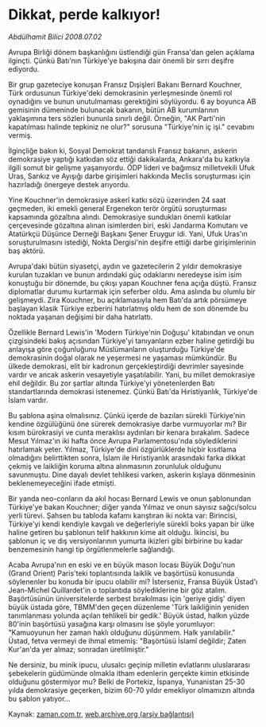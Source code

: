 # Dikkat, perde kalkıyor!

*Abdülhamit Bilici 2008.07.02*

<tr><td class="metin" colspan="2" style="padding-top: 20px; padding-left: 5px; padding-right: 10px;">Avrupa Birliği dönem başkanlığını üstlendiği gün Fransa'dan gelen açıklama ilginçti. Çünkü Batı'nın Türkiye'ye bakışına dair önemli bir sırrı deşifre ediyordu.</td></tr><tr><td class="metin" colspan="2" style="padding-top: 20px; padding-left: 5px; padding-right: 10px;"><p> Bir grup gazeteciye konuşan Fransız Dışişleri Bakanı Bernard Kouchner, Türk ordusunun Türkiye'deki demokrasinin yerleşmesinde önemli rol oynadığını ve bunun unutulmaması gerektiğini söylüyordu. 6 ay boyunca AB gemisinin dümeninde bulunacak bakanın, bütün AB kurumlarının yaklaşımına ters sözleri bununla sınırlı değil. Örneğin, "AK Parti'nin kapatılması halinde tepkiniz ne olur?" sorusuna "Türkiye'nin iç işi." cevabını vermiş. 
<p> İlginçliğe bakın ki, Sosyal Demokrat tandanslı Fransız bakanın, askerin demokrasiye yaptığı katkıdan söz ettiği dakikalarda, Ankara'da bu katkıyla ilgili somut bir gelişme yaşanıyordu. ÖDP lideri ve bağımsız milletvekili Ufuk Uras, Sarıkız ve Ayışığı darbe girişimleri hakkında Meclis soruşturması için hazırladığı önergeye destek arıyordu.
<p> Yine Kouchner'in demokrasiye askerî katkı sözü üzerinden 24 saat geçmeden, iki emekli general Ergenekon terör örgütü soruşturması kapsamında gözaltına alındı. Demokrasiye sundukları önemli katkılar çerçevesinde gözaltına alınan isimlerden biri, eski Jandarma Komutanı ve Atatürkçü Düşünce Derneği Başkanı Şener Eruygur idi. Yani, Ufuk Uras'ın soruşturulmasını istediği, Nokta Dergisi'nin deşifre ettiği darbe girişimlerinin baş aktörü. 
<p> Avrupa'daki bütün siyasetçi, aydın ve gazetecilerin 2 yıldır demokrasiye kurulan tuzakları ve bunun ardındaki güç odaklarını neredeyse isim isim konuştuğu bir dönemde, bu çıkışı yapan Kouchner fena açığa düştü. Fransız diplomatlar durumu kurtarmak için seferber oldu. Ama aslında bu olumlu bir gelişmeydi. Zira Kouchner, bu açıklamasıyla hem Batı'da artık pörsümeye başlayan klasik Türkiye ezberini hatırlatmış oldu hem de son dönemde bu noktada yaşanan değişimi bir daha hatırlattı. 
<p> Özellikle Bernard Lewis'in 'Modern Türkiye'nin Doğuşu' kitabından ve onun çizgisindeki bakış açısından Türkiye'yi tanıyanların ezber haline getirdiği bu anlayışa göre çoğunluğunu Müslümanların oluşturduğu Türkiye'de demokrasinin doğal olarak ne yeşermesi ne yaşaması mümkündür. Bu ülkede demokrasi, elit bir kadronun gerçekleştirdiği devrimler sayesinde vardır ve ancak askerin vesayetiyle yaşatılabilir. Yani, bu millet demokrasiye ehil değildir. Bu zor şartlar altında Türkiye'yi yönetenlerden Batı standartlarında demokrasi istenemez. Çünkü Batı'da Hıristiyanlık, Türkiye'de İslam vardır. 
<p> Bu şablona aşina olmalısınız. Çünkü içerde de bazıları sürekli Türkiye'nin kendine özgülüğünü öne sürerek demokrasiye darbe vurmuyorlar mı? Bir kısım bürokrasiyi ve cunta meraklısı aydınları bir kenara bırakalım. Sadece Mesut Yılmaz'ın iki hafta önce Avrupa Parlamentosu'nda söylediklerini hatırlamak yeter. Yılmaz, Türkiye'de dinî özgürlüklerde hiçbir kısıtlama olmadığını belirttikten sonra, İslam ile Hıristiyanlık arasındaki farka dikkat çekmiş ve laikliğin koruma altına alınmasının zorunluluk olduğunu savunmuştu. Dine dayalı devlet tehlikesi varken, askerin kışlaya dönmesinin beklenemeyeceğini ifade etmişti. 
<p> Bir yanda neo-conların da akıl hocası Bernard Lewis ve onun şablonundan Türkiye'ye bakan Kouchner; diğer yanda Yılmaz ve onun sayısız sağcı/solcu yerli türevi. Şahsen bu tabloda kafamı karıştıran iki nokta var: Birincisi, Türkiye'yi kendi kendiyle kavgalı ve değerleriyle sürekli boks yapan bir ülke haline getiren bu şablonun telif hakkının kime ait olduğu. İkincisi, bu şablonun iç ve dış versiyonlarının yumurta ikizleri gibi birbirine bu kadar benzemesinin hangi tip örgütlenmelerle sağlandığı. 
<p> Acaba Avrupa'nın en eski ve en büyük mason locası Büyük Doğu'nun (Grand Orient) Paris'teki toplantısında laiklik ve başörtüsü konusunda söylenenler bu konuda bir ipucu olabilir mi? İsterseniz, Fransa Büyük Üstad'ı Jean-Michel Quillardet'in o toplantıda söylediklerine bir göz atalım. Başörtüsünün üniversitelerde serbest bırakılması için 'geriye gidiş' diyen büyük üstada göre, TBMM'den geçen düzenleme 'Türk laikliğinin yeniden tanımlanması yolunda açılan tehlikeli bir gedik.' Büyük üstad, halkın yüzde 80'inin başörtüsü yasağına karşı olmasını ise şöyle yorumluyor: "Kamuoyunun her zaman haklı olduğunu düşünmem. Halk yanılabilir." Üstad, fetva vermeyi de ihmal etmemiş: "Başörtüsü İslamî değildir; Zaten Kur'an'da yer almaz; sonradan üretilmiştir."
<p> Ne dersiniz, bu minik ipucu, ulusalcı geçinip milletin evlatlarını uluslararası şebekelerin güdümünde olmakla itham edenlerin gerçekte kimin etkisinde olduğunu göstermiyor mu? Belki de Portekiz, İspanya, Yunanistan 25-30 yılda demokrasiye geçerken, bizim 60-70 yıldır emekliyor olmamızın altında bu şablon yatıyor... <br/></p></p></p></p></p></p></p></p></p></td></tr>

Kaynak: [zaman.com.tr](http://zaman.com.tr/yazar.do?yazino=709059), [web.archive.org (arşiv bağlantısı)](http://web.archive.org/web/20080818175611/http://zaman.com.tr:80/yazar.do?yazino=709059)
